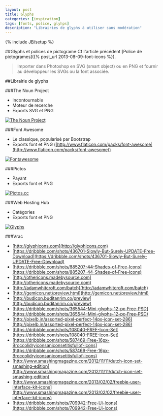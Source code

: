 ```yaml
---
layout: post
title: Glyphs
categories: [inspiration]
tags: [fonts, police, glyhps]
description: "Librairies de glyphs à utiliser sans modération"
---
```

{% include JB/setup %}

##Glyphs et polices de pictograme
Cf l'article précédent [Police de pictogrames]({% post_url 2013-08-09-font-icons %}).
> Importer dans Photoshop en SVG (smart object) ou en PNG et fournir au développeur les SVGs ou la font associée.

##Librairie de glyphs

###The Noun Project
- Incontournable
- Moteur de recerche
- Exports SVG et PNG

[![The Noun Project](http://haveidols.com/grabs/Screen%20Shot%202014-06-18%20at%2010.40.25.png)](http://thenounproject.com)

###Font Awesome
- Le classique, popularisé par Bootstrap
- Exports font et PNG ([http://www.flaticon.com/packs/font-awesome](http://www.flaticon.com/packs/font-awesome))

[![Fontawesome](http://haveidols.com/grabs/Screen%20Shot%202014-06-18%20at%2010.58.18.png)](http://fontawesome.io)

###Pictos
- Payant
- Exports font et PNG

[![Pictos.cc](http://haveidols.com/grabs/Screen%20Shot%202014-06-20%20at%2009.40.28.png)](http://pictos.cc)


###Web Hosting Hub
- Catégories
- Exports font et PNG

[![Glyphs](http://haveidols.com/grabs/Screen%20Shot%202014-06-18%20at%2010.38.30.png)](http://www.webhostinghub.com/glyphs)


###Vrac
- [http://glyphicons.com](http://glyphicons.com)
- [https://dribbble.com/shots/436701-Slowly-But-Surely-UPDATE-Free-Download](https://dribbble.com/shots/436701-Slowly-But-Surely-UPDATE-Free-Download)
- [https://dribbble.com/shots/885207-44-Shades-of-Free-Icons](https://dribbble.com/shots/885207-44-Shades-of-Free-Icons)
- [http://othericons.madebysource.com](http://othericons.madebysource.com)
- [http://adamwhitcroft.com/batch](http://adamwhitcroft.com/batch)
- [http://gemicon.net/preview.html](http://gemicon.net/preview.html)
- [http://budicon.buditanrim.co/preview](http://budicon.buditanrim.co/preview)
- [https://dribbble.com/shots/365544-Mini-glyphs-12-px-Free-PSD](https://dribbble.com/shots/365544-Mini-glyphs-12-px-Free-PSD)
- [http://pixelb.in/assorted-pixel-perfect-14px-icon-set-286](http://pixelb.in/assorted-pixel-perfect-14px-icon-set-286)
- [https://dribbble.com/shots/108040-FREE-Icon-Set](https://dribbble.com/shots/108040-FREE-Icon-Set)
- [https://dribbble.com/shots/587469-Free-16px-Broccolidryiconsaniconsetitisfullof-icons](https://dribbble.com/shots/587469-Free-16px-Broccolidryiconsaniconsetitisfullof-icons)
- [http://www.smashingmagazine.com/2012/11/11/dutch-icon-set-smashing-edition](http://www.smashingmagazine.com/2012/11/11/dutch-icon-set-smashing-edition)
- [http://www.smashingmagazine.com/2013/02/02/freebie-user-interface-kit-icons](http://www.smashingmagazine.com/2013/02/02/freebie-user-interface-kit-icons)
- [https://dribbble.com/shots/709942-Free-Ui-Icons](https://dribbble.com/shots/709942-Free-Ui-Icons)